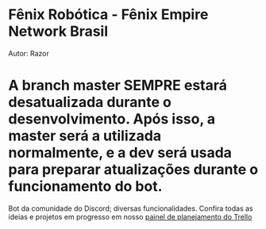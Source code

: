 # Fênix Robótica - Fênix Empire Network Brasil
Autor: Razor

# A branch master SEMPRE estará desatualizada durante o desenvolvimento. Após isso, a master será a utilizada normalmente, e a dev será usada para preparar atualizações durante o funcionamento do bot.

Bot da comunidade do Discord; diversas funcionalidades.
Confira todas as ideias e projetos em progresso em nosso [painel de planejamento do Trello](https://trello.com/b/SDMYvfCE/planejamento)
